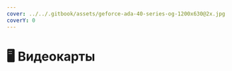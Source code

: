 ```yaml
---
cover: ../../.gitbook/assets/geforce-ada-40-series-og-1200x630@2x.jpg
coverY: 0
---
```


# 🖥 Видеокарты

